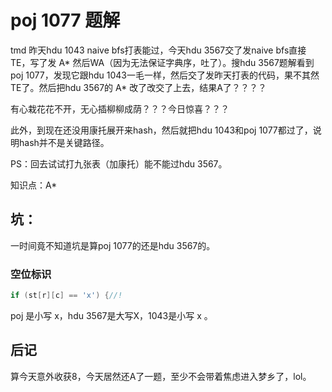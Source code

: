 # poj 1077 题解

tmd 昨天hdu 1043 naive bfs打表能过，今天hdu 3567交了发naive bfs直接TE，写了发 A* 然后WA（因为无法保证字典序，吐了）。搜hdu 3567题解看到poj 1077，发现它跟hdu 1043一毛一样，然后交了发昨天打表的代码，果不其然TE了。然后把hdu 3567的 A* 改了改交了上去，结果A了？？？？

有心栽花花不开，无心插柳柳成荫？？？今日惊喜？？？

此外，到现在还没用康托展开来hash，然后就把hdu 1043和poj 1077都过了，说明hash并不是关键路径。

PS：回去试试打九张表（加康托）能不能过hdu 3567。

知识点：A*

## 坑：
一时间竟不知道坑是算poj 1077的还是hdu 3567的。

### 空位标识

```cpp
if (st[r][c] == 'x') {//!
```

poj 是小写 x，hdu 3567是大写X，1043是小写 x 。


## 后记

算今天意外收获8，今天居然还A了一题，至少不会带着焦虑进入梦乡了，lol。

